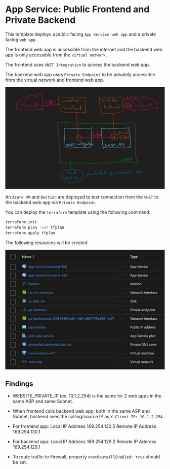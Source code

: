 # App Service: Public Frontend and Private Backend

This template deploys a public facing `App Service web app` and a private facing `web app`.

The frontend web app is accessible from the internet and the backend web app is only accessible from the `virtual network`.

The frontend uses `VNET Integration` to access the backend web app.

The backend web app uses `Private Endpoint` to be privately accessible from the virtual network and frontend web app.

![](images/architecture.png)

An `Azure VM` and `Bastion` are deployed to test connection from the `VNET` to the backend web app via `Private Endpoint`.

You can deploy the `terraform` template using the following command:

```sh
terraform init
terraform plan -out tfplan
terraform apply tfplan
```

The following resources will be created.

![](images/resources.png)

## Findings

* WEBSITE_PRIVATE_IP (ex. 10.1.2.254) is the same for 2 web apps in the same ASP and same Subnet.

* When frontend calls backend web app, both in the same ASP and Subnet, backend sees the calling/source IP as `X-Client-IP: 10.1.2.254`.

* For frontend app:
Local IP Address	169.254.130.5
Remote IP Address	169.254.130.1

* For backend app:
Local IP Address	169.254.129.2
Remote IP Address	169.254.129.1

* To route traffic to Firewall, property `vnetRouteAllEnabled: true` should be set.

